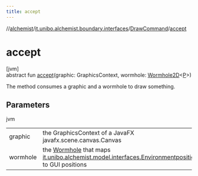 ```yaml
---
title: accept
---
```

//[alchemist](../../../index.html)/[it.unibo.alchemist.boundary.interfaces](../index.html)/[DrawCommand](index.html)/[accept](accept.html)



# accept



[jvm]\
abstract fun [accept](accept.html)(graphic: GraphicsContext, wormhole: [Wormhole2D](../../it.unibo.alchemist.boundary.wormhole.interfaces/-wormhole2-d/index.html)<[P](../../it.unibo.alchemist.boundary.gui.effects.json/-effect-serializer/effect-from-file.html)>)



The method consumes a graphic and a wormhole to draw something.



## Parameters


jvm

| | |
|---|---|
| graphic | the GraphicsContext of a JavaFX javafx.scene.canvas.Canvas |
| wormhole | the [Wormhole](../../it.unibo.alchemist.boundary.wormhole.interfaces/-wormhole2-d/index.html) that maps [it.unibo.alchemist.model.interfaces.Environment](../../it.unibo.alchemist.model.interfaces/-environment/index.html)[positions](../../it.unibo.alchemist.model.interfaces/-position/index.html) to GUI positions |




